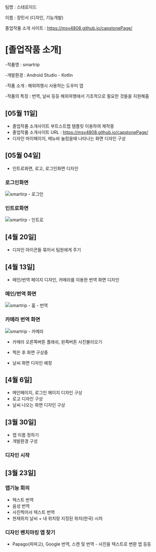 # 

팀명 : 스테로이드

이름 : 장민서 (디자인, 기능개발)

졸업작품 소개 사이트 : https://msy4808.github.io/capstonePage/

# [졸업작품 소개]

-작품명 : smartrip

-개발환경 : Android Studio - Kotlin

-작품 소개 : 해외여행시 사용하는 도우미 앱

-작품의 특징 : 번역, 날씨 등등 해외여행에서 기초적으로 필요한 것들을 지원해줌

## [05월 11일]
- 졸업작품 소개사이트 부트스트랩 템플릿 이용하여 제작중
- 졸업작품 소개사이트 URL : https://msy4808.github.io/capstonePage/
- 디자인 마이페이지, 메뉴바 눌렀을때 나타나는 화면 디자인 구상
## [05월 04일]

- 인트로화면, 로고, 로그인화면 디자인


### 로그인화면
![smartirp - 로그인](https://user-images.githubusercontent.com/79886521/167269366-1e3c2855-48fe-49ab-993f-269283f8e8d1.png)

### 인트로화면
![smartirp - 인트로](https://user-images.githubusercontent.com/79886521/167269374-095b6ee3-df44-4152-a7b8-46b29e45d6ee.png)

## [4월 20일]

- 디자인 아이콘들 묶어서 팀원에게 주기

## [4월 13일]

- 메인/번역 페이지 디자인, 카메라를 이용한 번역 화면 디자인

### 메인/번역 화면
![smartrip - 홈 - 번역](https://user-images.githubusercontent.com/79886521/163122266-9800207f-65e8-4cee-a87c-bb276f4af0ff.png)


### 카메라 번역 화면
![smartrip - 카메라](https://user-images.githubusercontent.com/79886521/163122462-1b88cf50-ec5b-4bae-845f-e931aa23ac8f.png)
- 카메라 오른쪽버튼 플래쉬, 왼쪽버튼 사진불러오기
- 찍은 후 화면 구상중

- 날씨 화면 디자인 예정


## [4월 6일]

- 메인페이지, 로그인 페이지 디자인 구상
- 로고 디자인 구상
- 날씨 나오는 화면 디자인 구상

## [3월 30일]

- 앱 이름 정하기
- 개발환경 구성

### 디자인 시작


## [3월 23일]

### 앱기능 회의

- 텍스트 번역
- 음성 번역
- 사진찍어서 텍스트 번역
- 현재위치 날씨 + 내 위치랑 지정된 위치(한국) 시차

### 디자인 벤치마킹 앱 찾기
- Papago(파파고), Google 번역, 스캔 및 번역 - 사진을 텍스트로 변환 앱 등등
